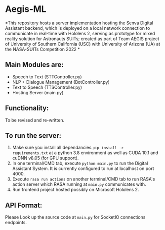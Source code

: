 # Aegis-ML
*This repository hosts a server implementation hosting the Senva Digital Assistant backend, which is deployed on a local network connection to communicate in real-time with Hololens 2, serving as prototype for mixed reality solution for Astronauts SUITs; created as part of Team AEGIS project of University of Southern California (USC) with University of Arizona (UA) at the NASA-SUITs Competition 2022 *

## Main Modules are:
* Speech to Text (STTController.py)
* NLP + Dialogue Management (BotController.py)
* Text to Speech (TTSController.py)
* Hosting Server (main.py)

## Functionality:
To be revised and re-written.

## To run the server:
1. Make sure you install all dependancies `pip install -r requirements.txt` at a python 3.8 environment as well as CUDA 10.1 and cuDNN v8.05 (for GPU support). 
2. In one terminal/CMD tab, execute `python main.py` to run the Digital Assistant System. It is currently configured to run at localhost on port 4000.
3. Execute `rasa run actions` on another terminal/CMD tab to run RASA's action server which RASA running at `main.py` communicates with.
4. Run frontend project hosted possibly on Microsoft Hololens 2.



## API Format:
Please Look up the source code at `main.py` for SocketIO connections endpoints.
